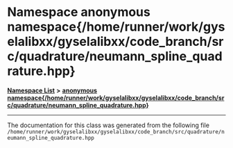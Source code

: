 

# Namespace anonymous namespace{/home/runner/work/gyselalibxx/gyselalibxx/code\_branch/src/quadrature/neumann\_spline\_quadrature.hpp}



[**Namespace List**](namespaces.md) **>** [**anonymous namespace{/home/runner/work/gyselalibxx/gyselalibxx/code\_branch/src/quadrature/neumann\_spline\_quadrature.hpp}**](namespace_0d206.md)







































































------------------------------
The documentation for this class was generated from the following file `/home/runner/work/gyselalibxx/gyselalibxx/code_branch/src/quadrature/neumann_spline_quadrature.hpp`

